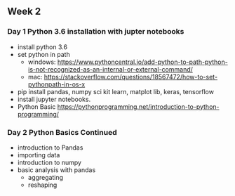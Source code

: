 ## Week 2
### Day 1 Python 3.6 installation with jupter notebooks
* install python 3.6
* set python in path
    + windows: https://www.pythoncentral.io/add-python-to-path-python-is-not-recognized-as-an-internal-or-external-command/
    + mac:  https://stackoverflow.com/questions/18567472/how-to-set-pythonpath-in-os-x
* pip install  pandas, numpy sci kit learn, matplot lib, keras, tensorflow
* install jupyter notebooks.
* Python Basic 
https://pythonprogramming.net/introduction-to-python-programming/

### Day 2 Python Basics Continued
* introduction to Pandas
* importing data
* introduction to numpy
* basic analysis with pandas
    + aggregating 
    + reshaping 
    


